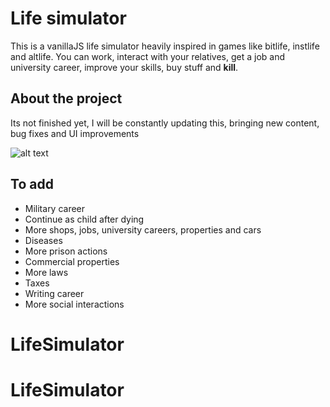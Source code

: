 # Life simulator
This is a vanillaJS life simulator heavily inspired in games like bitlife, instlife and altlife. You can work, interact with your relatives, get a job and university career, improve your skills, buy stuff and **kill**.

## About the project
Its not finished yet, I will be constantly updating this, bringing new content, bug fixes and UI improvements

![alt text](https://github.com/robert1811/life-simulator/blob/main/preview.jpg?raw=true)

## To add
- Military career
- Continue as child after dying
- More shops, jobs, university careers, properties and cars
- Diseases
- More prison actions
- Commercial properties
- More laws
- Taxes
- Writing career
- More social interactions
# LifeSimulator
# LifeSimulator
